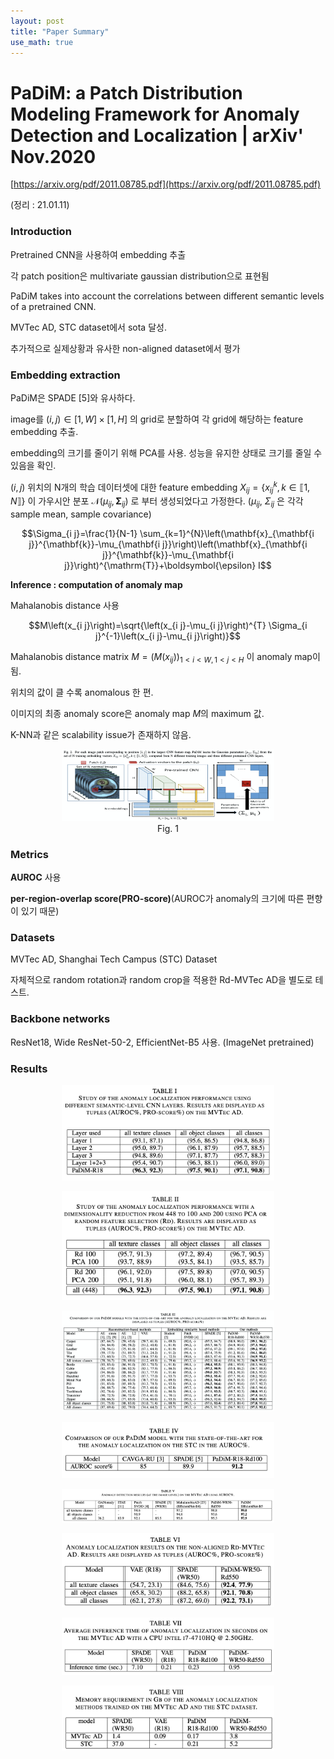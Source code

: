 ```yaml
---
layout: post
title: "Paper Summary"
use_math: true
---
```

# PaDiM: a Patch Distribution Modeling Framework for Anomaly Detection and Localization | arXiv' Nov.2020

[https://arxiv.org/pdf/2011.08785.pdf](https://arxiv.org/pdf/2011.08785.pdf)

(정리 : 21.01.11)

### Introduction

Pretrained CNN을 사용하여 embedding 추출

각 patch position은 multivariate gaussian distribution으로 표현됨

PaDiM takes into account the correlations between different semantic levels of a pretrained CNN.

MVTec AD, STC dataset에서 sota 달성.

추가적으로 실제상황과 유사한 non-aligned dataset에서 평가

### Embedding extraction

PaDiM은 SPADE [5]와 유사하다.

image를 $(i, j) \in[1, W] \times[1, H]$ 의 grid로 분할하여 각 grid에 해당하는 feature embedding 추출.

embedding의 크기를 줄이기 위해 PCA를 사용. 성능을 유지한 상태로 크기를 줄일 수 있음을 확인.

$(i, j)$ 위치의 N개의 학습 데이터셋에 대한 feature embedding $X_{i j}=\left\{x_{i j}^{k}, k \in \llbracket 1, N \rrbracket\right\}$ 이 가우시안 분포  $\mathcal{N}\left(\mu_{i j}, \mathbf{\Sigma}_{i j}\right)$ 로 부터 생성되었다고 가정한다. ($\mu_{i j}$, $\Sigma_{i j}$ 은 각각 sample mean, sample covariance)

$$\Sigma_{i j}=\frac{1}{N-1} \sum_{k=1}^{N}\left(\mathbf{x}_{\mathbf{i j}}^{\mathbf{k}}-\mu_{\mathbf{i j}}\right)\left(\mathbf{x}_{\mathbf{i j}}^{\mathbf{k}}-\mu_{\mathbf{i j}}\right)^{\mathrm{T}}+\boldsymbol{\epsilon} I$$

**Inference : computation of anomaly map**

Mahalanobis distance 사용

$$M\left(x_{i j}\right)=\sqrt{\left(x_{i j}-\mu_{i j}\right)^{T} \Sigma_{i j}^{-1}\left(x_{i j}-\mu_{i j}\right)}$$

Mahalanobis distance matrix $M=\left(M\left(x_{i j}\right)\right)_{1<i<W, 1<j<H}$ 이 anomaly map이 됨.

위치의 값이 클 수록 anomalous 한 편.

이미지의 최종 anomaly score은 anomaly map $M$의 maximum 값.

K-NN과 같은 scalability issue가 존재하지 않음.


<center>
    <figure>
        <img src="\assets\2021-01-11-PaDiM a Patch Distribution Modeling Framework for Anomaly Detection and Localization/Untitled.png" alt="Untitled" style="width:80%">
        <figcaption>Fig. 1</figcaption>
    </figure>
</center>

<!-- ![PaDiM%20a%20Patch%20Distribution%20Modeling%20Framework%20for%20%209917507cc7b24effb80025928f14322d/Untitled.png](PaDiM%20a%20Patch%20Distribution%20Modeling%20Framework%20for%20%209917507cc7b24effb80025928f14322d/Untitled.png) -->

### Metrics

**AUROC** 사용

**per-region-overlap score(PRO-score)**(AUROC가 anomaly의 크기에 따른 편향이 있기 때문)

### Datasets

MVTec AD, Shanghai Tech Campus (STC) Dataset

자체적으로 random rotation과 random crop을 적용한 Rd-MVTec AD을 별도로 테스트.

### Backbone networks

ResNet18, Wide ResNet-50-2, EfficientNet-B5 사용. (ImageNet pretrained)

### Results

<center>
    <figure>
        <img src="\assets\2021-01-11-PaDiM a Patch Distribution Modeling Framework for Anomaly Detection and Localization/Untitled%201.png" alt="Untitled" style="width:80%">
    </figure>
</center>
<center>
    <figure>
        <img src="\assets\2021-01-11-PaDiM a Patch Distribution Modeling Framework for Anomaly Detection and Localization/Untitled%202.png" alt="Untitled" style="width:80%">
    </figure>
</center>
<center>
    <figure>
        <img src="\assets\2021-01-11-PaDiM a Patch Distribution Modeling Framework for Anomaly Detection and Localization/Untitled%203.png" alt="Untitled" style="width:80%">
    </figure>
</center>
<center>
    <figure>
        <img src="\assets\2021-01-11-PaDiM a Patch Distribution Modeling Framework for Anomaly Detection and Localization/Untitled%204.png" alt="Untitled" style="width:80%">
    </figure>
</center>
<center>
    <figure>
        <img src="\assets\2021-01-11-PaDiM a Patch Distribution Modeling Framework for Anomaly Detection and Localization/Untitled%205.png" alt="Untitled" style="width:80%">
    </figure>
</center>
<center>
    <figure>
        <img src="\assets\2021-01-11-PaDiM a Patch Distribution Modeling Framework for Anomaly Detection and Localization/Untitled%206.png" alt="Untitled" style="width:80%">
    </figure>
</center>
<center>
    <figure>
        <img src="\assets\2021-01-11-PaDiM a Patch Distribution Modeling Framework for Anomaly Detection and Localization/Untitled%207.png" alt="Untitled" style="width:80%">
    </figure>
</center>
<center>
    <figure>
        <img src="\assets\2021-01-11-PaDiM a Patch Distribution Modeling Framework for Anomaly Detection and Localization/Untitled%208.png" alt="Untitled" style="width:80%">
    </figure>
</center>

<!-- ![PaDiM%20a%20Patch%20Distribution%20Modeling%20Framework%20for%20%209917507cc7b24effb80025928f14322d/Untitled%201.png](PaDiM%20a%20Patch%20Distribution%20Modeling%20Framework%20for%20%209917507cc7b24effb80025928f14322d/Untitled%201.png)

![PaDiM%20a%20Patch%20Distribution%20Modeling%20Framework%20for%20%209917507cc7b24effb80025928f14322d/Untitled%202.png](PaDiM%20a%20Patch%20Distribution%20Modeling%20Framework%20for%20%209917507cc7b24effb80025928f14322d/Untitled%202.png)

![PaDiM%20a%20Patch%20Distribution%20Modeling%20Framework%20for%20%209917507cc7b24effb80025928f14322d/Untitled%203.png](PaDiM%20a%20Patch%20Distribution%20Modeling%20Framework%20for%20%209917507cc7b24effb80025928f14322d/Untitled%203.png)

![PaDiM%20a%20Patch%20Distribution%20Modeling%20Framework%20for%20%209917507cc7b24effb80025928f14322d/Untitled%204.png](PaDiM%20a%20Patch%20Distribution%20Modeling%20Framework%20for%20%209917507cc7b24effb80025928f14322d/Untitled%204.png)

![PaDiM%20a%20Patch%20Distribution%20Modeling%20Framework%20for%20%209917507cc7b24effb80025928f14322d/Untitled%205.png](PaDiM%20a%20Patch%20Distribution%20Modeling%20Framework%20for%20%209917507cc7b24effb80025928f14322d/Untitled%205.png)

![PaDiM%20a%20Patch%20Distribution%20Modeling%20Framework%20for%20%209917507cc7b24effb80025928f14322d/Untitled%206.png](PaDiM%20a%20Patch%20Distribution%20Modeling%20Framework%20for%20%209917507cc7b24effb80025928f14322d/Untitled%206.png)

![PaDiM%20a%20Patch%20Distribution%20Modeling%20Framework%20for%20%209917507cc7b24effb80025928f14322d/Untitled%207.png](PaDiM%20a%20Patch%20Distribution%20Modeling%20Framework%20for%20%209917507cc7b24effb80025928f14322d/Untitled%207.png)

![PaDiM%20a%20Patch%20Distribution%20Modeling%20Framework%20for%20%209917507cc7b24effb80025928f14322d/Untitled%208.png](PaDiM%20a%20Patch%20Distribution%20Modeling%20Framework%20for%20%209917507cc7b24effb80025928f14322d/Untitled%208.png) -->